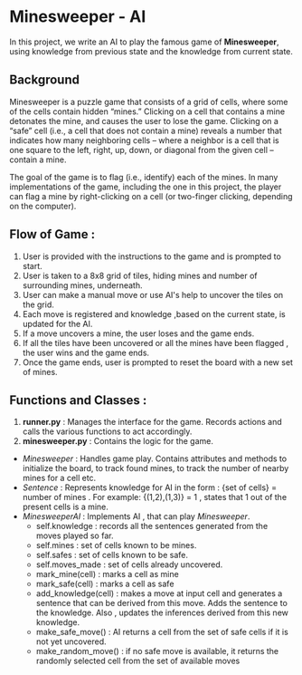# Minesweeper - AI
In this project, we write an AI to play the famous game of **Minesweeper**, using knowledge from previous state and the knowledge from current state.

## Background 
Minesweeper is a puzzle game that consists of a grid of cells, where some of the cells contain hidden “mines.” Clicking on a cell that contains a mine detonates the mine, and causes the user to lose the game. Clicking on a “safe” cell (i.e., a cell that does not contain a mine) reveals a number that indicates how many neighboring cells – where a neighbor is a cell that is one square to the left, right, up, down, or diagonal from the given cell – contain a mine.

The goal of the game is to flag (i.e., identify) each of the mines. In many implementations of the game, including the one in this project, the player can flag a mine by right-clicking on a cell (or two-finger clicking, depending on the computer).

## Flow of Game :
1. User is provided with the instructions to the game and is prompted to start.
2. User is taken to a 8x8 grid of tiles, hiding mines and number of surrounding mines, underneath.
3. User can make a manual move or use AI's help to uncover the tiles on the grid.
4. Each move is registered and knowledge ,based on the current state, is updated for the AI.
5. If a move uncovers a mine, the user loses and the game ends.
6. If all the tiles have been uncovered or all the mines have been flagged , the user wins and the game ends.
7. Once the game ends, user is prompted to reset the board with a new set of mines.

## Functions and Classes :

1. **runner.py** : Manages the interface for the game. Records actions and calls the various functions to act accordingly.
2. **minesweeper.py** : Contains the logic for the game.
  - *Minesweeper* : Handles game play. Contains attributes and methods to initialize the board, to track found mines, to track the number of nearby mines for a cell etc.
  - *Sentence* : Represents knowledge for AI in the form : {set of cells} = number of mines . For example: {(1,2),(1,3)} = 1 , states that 1 out of the present cells is a mine.
  - *MinesweeperAI* : Implements AI , that can play *Minesweeper*.
     - self.knowledge : records all the sentences generated from the moves played so far.
     - self.mines : set of cells known to be mines.
     - self.safes : set of cells known to be safe.
     - self.moves_made : set of cells already uncovered.
     - mark_mine(cell) : marks a cell as mine
     - mark_safe(cell) : marks a cell as safe
     - add_knowledge(cell) : makes a move at input cell and generates a sentence that can be derived from this move. Adds the sentence to the knowledge. Also , updates the inferences derived from this new knowledge.
     - make_safe_move() : AI returns a cell from the set of safe cells if it is not yet uncovered.
     - make_random_move() : if no safe move is available, it returns the randomly selected cell from the set of available moves
